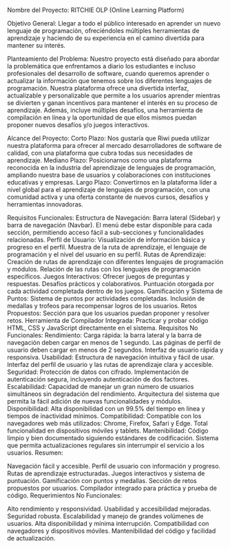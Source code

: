 Nombre del Proyecto:
RITCHIE OLP (Online Learning Platform)

Objetivo General:
Llegar a todo el público interesado en aprender un nuevo lenguaje de programación, ofreciéndoles múltiples herramientas de aprendizaje y haciendo de su experiencia en el camino divertida para mantener su interés.

Planteamiento del Problema:
Nuestro proyecto está diseñado para abordar la problemática que enfrentamos a diario los estudiantes e incluso profesionales del desarrollo de software, cuando queremos aprender o actualizar la información que tenemos sobre los diferentes lenguajes de programación. Nuestra plataforma ofrece una divertida interfaz, actualizable y personalizable que permite a los usuarios aprender mientras se divierten y ganan incentivos para mantener el interés en su proceso de aprendizaje. Además, incluye múltiples desafíos, una herramienta de compilación en línea y la oportunidad de que ellos mismos puedan proponer nuevos desafíos y/o juegos interactivos.

Alcance del Proyecto:
Corto Plazo:
Nos gustaría que Riwi pueda utilizar nuestra plataforma para ofrecer al mercado desarrolladores de software de calidad, con una plataforma que cubra todas sus necesidades de aprendizaje.
Mediano Plazo:
Posicionarnos como una plataforma reconocida en la industria del aprendizaje de lenguajes de programación, ampliando nuestra base de usuarios y colaboraciones con instituciones educativas y empresas.
Largo Plazo:
Convertirnos en la plataforma líder a nivel global para el aprendizaje de lenguajes de programación, con una comunidad activa y una oferta constante de nuevos cursos, desafíos y herramientas innovadoras.

Requisitos Funcionales:
Estructura de Navegación:
Barra lateral (Sidebar) y barra de navegación (Navbar).
El menú debe estar disponible para cada sección, permitiendo acceso fácil a sub-secciones y funcionalidades relacionadas.
Perfil de Usuario:
Visualización de información básica y progreso en el perfil.
Muestra de la ruta de aprendizaje, el lenguaje de programación y el nivel del usuario en su perfil.
Rutas de Aprendizaje:
Creación de rutas de aprendizaje con diferentes lenguajes de programación y módulos.
Relación de las rutas con los lenguajes de programación específicos.
Juegos Interactivos:
Ofrecer juegos de preguntas y respuestas.
Desafíos prácticos y colaborativos.
Puntuación otorgada por cada actividad completada dentro de los juegos.
Gamificación y Sistema de Puntos:
Sistema de puntos por actividades completadas.
Inclusión de medallas y trofeos para recompensar logros de los usuarios.
Retos Propuestos:
Sección para que los usuarios puedan proponer y resolver retos.
Herramienta de Compilador Integrada:
Practicar y probar código HTML, CSS y JavaScript directamente en el sistema.
Requisitos No Funcionales:
Rendimiento:
Carga rápida: la barra lateral y la barra de navegación deben cargar en menos de 1 segundo.
Las páginas de perfil de usuario deben cargar en menos de 2 segundos.
Interfaz de usuario rápida y responsiva.
Usabilidad:
Estructura de navegación intuitiva y fácil de usar.
Interfaz del perfil de usuario y las rutas de aprendizaje clara y accesible.
Seguridad:
Protección de datos con cifrado.
Implementación de autenticación segura, incluyendo autenticación de dos factores.
Escalabilidad:
Capacidad de manejar un gran número de usuarios simultáneos sin degradación del rendimiento.
Arquitectura del sistema que permita la fácil adición de nuevas funcionalidades y módulos.
Disponibilidad:
Alta disponibilidad con un 99.5% del tiempo en línea y tiempos de inactividad mínimos.
Compatibilidad:
Compatible con los navegadores web más utilizados: Chrome, Firefox, Safari y Edge.
Total funcionalidad en dispositivos móviles y tablets.
Mantenibilidad:
Código limpio y bien documentado siguiendo estándares de codificación.
Sistema que permita actualizaciones regulares sin interrumpir el servicio a los usuarios.
Resumen:


Navegación fácil y accesible.
Perfil de usuario con información y progreso.
Rutas de aprendizaje estructuradas.
Juegos interactivos y sistema de puntuación.
Gamificación con puntos y medallas.
Sección de retos propuestos por usuarios.
Compilador integrado para práctica y prueba de código.
Requerimientos No Funcionales:

Alto rendimiento y responsividad.
Usabilidad y accesibilidad mejoradas.
Seguridad robusta.
Escalabilidad y manejo de grandes volúmenes de usuarios.
Alta disponibilidad y mínima interrupción.
Compatibilidad con navegadores y dispositivos móviles.
Mantenibilidad del código y facilidad de actualización.

